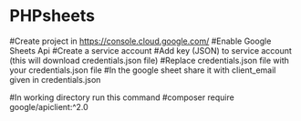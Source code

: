 # PHPsheets

#Create project in https://console.cloud.google.com/
#Enable Google Sheets Api
#Create a service account
#Add key (JSON) to service account (this will download credentials.json file)
#Replace credentials.json file with your credentials.json file
#In the google sheet share it with client_email given in credentials.json

#In working directory run this command 
#composer require google/apiclient:^2.0 



